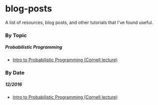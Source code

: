 # blog-posts
A list of resources, blog posts, and other tutorials that I've found useful.

### By Topic

##### Probabilistic Programming
* [Intro to Probabilistic Programming (Cornell lecture)](https://www.cs.cornell.edu/Courses/cs4110/2016fa/lectures/lecture33.html)


### By Date

##### 12/2016
* [Intro to Probabilistic Programming (Cornell lecture)](https://www.cs.cornell.edu/Courses/cs4110/2016fa/lectures/lecture33.html)

